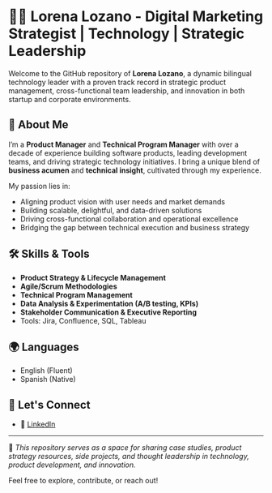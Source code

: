 # 👩‍💼 Lorena Lozano - Digital Marketing Strategist | Technology | Strategic Leadership

Welcome to the GitHub repository of **Lorena Lozano**, a dynamic bilingual technology leader with a proven track record in strategic product management, cross-functional team leadership, and innovation in both startup and corporate environments.

## 🚀 About Me

I’m a **Product Manager** and **Technical Program Manager** with over a decade of experience building software products, leading development teams, and driving strategic technology initiatives. I bring a unique blend of **business acumen** and **technical insight**, cultivated through my experience.

My passion lies in:
- Aligning product vision with user needs and market demands
- Building scalable, delightful, and data-driven solutions
- Driving cross-functional collaboration and operational excellence
- Bridging the gap between technical execution and business strategy

## 🛠️ Skills & Tools

- **Product Strategy & Lifecycle Management**
- **Agile/Scrum Methodologies**
- **Technical Program Management**
- **Data Analysis & Experimentation (A/B testing, KPIs)**
- **Stakeholder Communication & Executive Reporting**
- Tools: Jira, Confluence, SQL, Tableau

## 🌍 Languages

- English (Fluent)  
- Spanish (Native)

## 🤝 Let's Connect

- 💼 [LinkedIn](https://www.linkedin.com/in/lorenalozano/)

---

📌 _This repository serves as a space for sharing case studies, product strategy resources, side projects, and thought leadership in technology, product development, and innovation._

Feel free to explore, contribute, or reach out!
